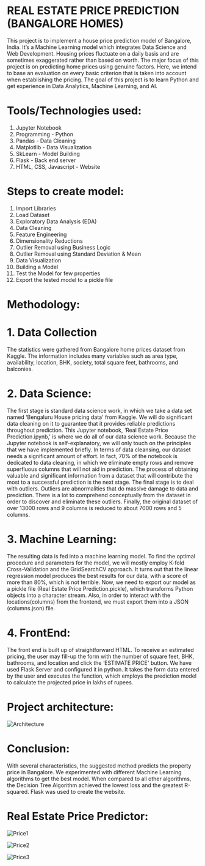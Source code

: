 # REAL ESTATE PRICE PREDICTION (BANGALORE HOMES)
  This project is to implement  a  house  price prediction  model  of  Bangalore,  India.  It’s  a  Machine Learning  model  which  integrates  Data  Science  and  Web Development.  Housing  prices  fluctuate  on  a daily  basis  and  are  sometimes  exaggerated  rather  than based  on  worth.  The  major  focus  of  this  project  is  on predicting  home  prices  using  genuine  factors.  Here,  we intend to base an evaluation on every basic criterion that is taken into account  when establishing the pricing.  The goal of this project is to learn Python and get experience in Data Analytics, Machine Learning, and AI.

# Tools/Technologies used:
1. Jupyter Notebook
2. Programming - Python
3. Pandas - Data Cleaning
4. Matplotlib - Data Visualization
5. SkLearn - Model Building
6. Flask - Back end server
7. HTML, CSS, Javascript - Website

# Steps to create model:
1. Import Libraries
2. Load Dataset
3. Exploratory Data Analysis (EDA)
4. Data Cleaning
5. Feature Engineering
6. Dimensionality Reductions
7. Outlier Removal using Business Logic
8. Outlier Removal using Standard Deviation & Mean
9. Data Visualization
10. Building a Model
11. Test the Model for few properties
12. Export the tested model to a pickle file

# Methodology:
# 1. Data Collection
   The statistics were gathered from  Bangalore  home  prices dataset from Kaggle. The  information  includes  many  variables  such  as  area type, availability,  location, BHK, society,  total square feet, bathrooms, and balconies. 
# 2. Data Science:
   The first stage is standard data science work, in which  we take a data set named ‘Bengaluru House pricing data' from Kaggle.  We  will  do  significant  data  cleaning  on  it  to guarantee that it  provides  reliable predictions throughout prediction.  This  Jupyter notebook,  ‘Real Estate Price Prediction.ipynb,'  is  where  we  do  all  of  our data  science work.  Because  the  Jupyter notebook  is self-explanatory, we  will  only touch  on the  principles that  we have implemented  briefly.  In terms  of data  cleansing, our dataset needs a significant amount of effort. In fact, 70% of the  notebook  is  dedicated  to  data  cleaning,  in  which  we eliminate  empty  rows  and  remove  superfluous  columns that will not aid in prediction. The  process  of  obtaining  valuable  and  significant information from a dataset that will contribute the most to a successful prediction is the next stage. The  final  stage  is  to  deal with  outliers.  Outliers  are abnormalities  that  do  massive  damage  to  data  and prediction. There is a lot to comprehend conceptually from the  dataset  in  order  to  discover  and  eliminate  these outliers. Finally,  the  original  dataset  of  over 13000 rows  and  9 columns is reduced to about 7000 rows and 5 columns.
# 3. Machine Learning:
The resulting data is fed into a machine learning model. To find the optimal procedure and parameters for the model, we  will  mostly employ  K-fold  Cross-Validation  and  the GridSearchCV approach. It turns out that the linear regression model produces the best results for  our data,  with a  score of  more than  80%, which is not terrible. Now,  we  need  to  export  our  model  as  a  pickle  file (Real Estate Price Prediction.pickle),  which  transforms Python objects into  a character stream.  Also, in  order  to interact with  the locations(columns)  from  the  frontend,  we  must export them into a JSON (columns.json) file.
# 4. FrontEnd:
The  front  end  is  built  up  of  straightforward  HTML.  To receive an estimated pricing, the user may fill-up the form with  the  number  of  square  feet,  BHK,  bathrooms,  and location and click the  ‘ESTIMATE PRICE' button. We have used Flask Server and configured it  in python. It takes the form data  entered by the  user and  executes the  function, which  employs  the  prediction  model  to  calculate  the projected price in lakhs of rupees.

# Project architecture:
![Architecture](https://github.com/Navina-Murugadas/Real_Estate_Price_Prediction-BangaloreHomes_DataScience/assets/72821323/ab878f6a-0e88-47a3-8a6e-8d90d0683a27)

# Conclusion:
With  several  characteristics,  the  suggested  method predicts  the  property  price  in  Bangalore.  We experimented with  different Machine Learning algorithms to  get  the  best  model.  When  compared  to  all  other algorithms,  the  Decision  Tree  Algorithm  achieved  the lowest loss and the greatest R-squared. Flask was used to create the website.

# Real Estate Price Predictor:
![Price1](https://github.com/Navina-Murugadas/Real_Estate_Price_Prediction-BangaloreHomes_DataScience/assets/72821323/55a3a0b8-e94f-441b-80bc-60a5cc94c4a7)

![Price2](https://github.com/Navina-Murugadas/Real_Estate_Price_Prediction-BangaloreHomes_DataScience/assets/72821323/d4df08da-5135-4361-abb4-343572d26203)

![Price3](https://github.com/Navina-Murugadas/Real_Estate_Price_Prediction-BangaloreHomes_DataScience/assets/72821323/bdeefba9-88c9-41d8-9d88-41bdbd6e750c)
